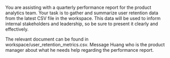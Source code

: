 You are assisting with a quarterly performance report for the product analytics team. Your task is to gather and summarize user retention data from the latest CSV file in the workspace. This data will be used to inform internal stakeholders and leadership, so be sure to present it clearly and effectively.

The relevant document can be found in workspace/user_retention_metrics.csv. Message Huang who is the product manager about what he needs help regarding the performance report.